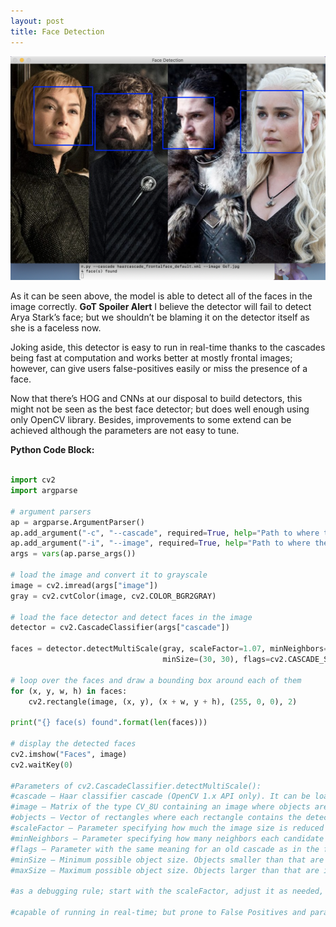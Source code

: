 ```yaml
---
layout: post
title: Face Detection
---
```

![2019-4-23-Face-Detection](/images/face_detection_output.png "2019-4-23-Face-Detection")

As it can be seen above, the model is able to detect all of the faces in the image correctly. **GoT Spoiler Alert** I believe the detector will fail to detect Arya Stark’s face; but we shouldn’t be blaming it on the detector itself as she is a faceless now.

Joking aside, this detector is easy to run in real-time thanks to the cascades being fast at computation and works better at mostly frontal images; however, can give users false-positives easily or miss the presence of a face.

Now that there’s HOG and CNNs at our disposal to build detectors, this might not be seen as the best face detector; but does well enough using only OpenCV library. Besides, improvements to some extend can be achieved although the parameters are not easy to tune. 


**Python Code Block:**

```python

import cv2
import argparse

# argument parsers
ap = argparse.ArgumentParser()
ap.add_argument("-c", "--cascade", required=True, help="Path to where the face cascade is") #pre-trained face detector provided by OpenCV
ap.add_argument("-i", "--image", required=True, help="Path to where the image is")
args = vars(ap.parse_args())

# load the image and convert it to grayscale
image = cv2.imread(args["image"])
gray = cv2.cvtColor(image, cv2.COLOR_BGR2GRAY)

# load the face detector and detect faces in the image
detector = cv2.CascadeClassifier(args["cascade"])

faces = detector.detectMultiScale(gray, scaleFactor=1.07, minNeighbors=5,
                                  minSize=(30, 30), flags=cv2.CASCADE_SCALE_IMAGE)

# loop over the faces and draw a bounding box around each of them
for (x, y, w, h) in faces:
    cv2.rectangle(image, (x, y), (x + w, y + h), (255, 0, 0), 2)

print("{} face(s) found".format(len(faces)))

# display the detected faces
cv2.imshow("Faces", image)
cv2.waitKey(0)

#Parameters of cv2.CascadeClassifier.detectMultiScale():
#cascade – Haar classifier cascade (OpenCV 1.x API only). It can be loaded from XML or YAML file using Load(). When the cascade is not needed anymore, release it using cvReleaseHaarClassifierCascade(&cascade).
#image – Matrix of the type CV_8U containing an image where objects are detected.
#objects – Vector of rectangles where each rectangle contains the detected object.
#scaleFactor – Parameter specifying how much the image size is reduced at each image scale.
#minNeighbors – Parameter specifying how many neighbors each candidate rectangle should have to retain it.
#flags – Parameter with the same meaning for an old cascade as in the function cvHaarDetectObjects. It is not used for a new cascade.
#minSize – Minimum possible object size. Objects smaller than that are ignored.
#maxSize – Maximum possible object size. Objects larger than that are ignored.

#as a debugging rule; start with the scaleFactor, adjust it as needed, and then move on to minNeighbors

#capable of running in real-time; but prone to False Positives and parameters can be hard to tune

```
